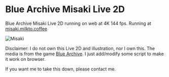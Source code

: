 # Blue Archive Misaki Live 2D
Blue Archive Misaki Live 2D running on web at 4K 144 fps.
Running at [misaki.milkto.coffee](https://misaki.milkto.coffee)

![Misaki](https://raw.githubusercontent.com/SaltyAom/akane/main/assets/akane%402x.jpg)

Disclaimer: I do not own this Live 2D and illustration, nor I own this.
The media is from the game [Blue Archive](https://bluearchive.jp).
I just add/modify some script to make it work on browser.

If you want me to take this down, please contact me.
